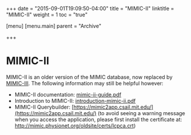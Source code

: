 +++
date = "2015-09-01T19:09:50-04:00"
title = "MIMIC-II"
linktitle = "MIMIC-II"
weight = 1
toc = "true"

[menu]
  [menu.main]
    parent = "Archive"

+++

# MIMIC-II

MIMIC-II is an older version of the MIMIC database, now replaced by [MIMIC-III](/about/mimic/). The following information may still be helpful however:

<!-- update this page to outline MIMIC and MIMIC-II -->

- MIMIC-II documentation: [mimic-ii-guide.pdf](/archive/mimic-ii-guide.pdf)
- Introduction to MIMIC-II: [introduction-mimic-ii.pdf](/archive/introduction-mimic-ii.pdf)
- MIMIC-II Querybuilder: [https://mimic2app.csail.mit.edu/](https://mimic2app.csail.mit.edu/) (to avoid seeing a warning message when you access the application, please first install the certificate at: http://mimic.physionet.org/oldsite/certs/lcpca.crt)
